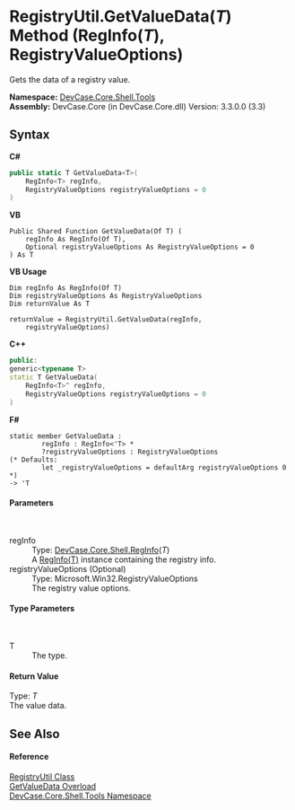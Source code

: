 # RegistryUtil.GetValueData(*T*) Method (RegInfo(*T*), RegistryValueOptions)
 

Gets the data of a registry value.

**Namespace:**&nbsp;<a href="N_DevCase_Core_Shell_Tools">DevCase.Core.Shell.Tools</a><br />**Assembly:**&nbsp;DevCase.Core (in DevCase.Core.dll) Version: 3.3.0.0 (3.3)

## Syntax

**C#**<br />
``` C#
public static T GetValueData<T>(
	RegInfo<T> regInfo,
	RegistryValueOptions registryValueOptions = 0
)

```

**VB**<br />
``` VB
Public Shared Function GetValueData(Of T) ( 
	regInfo As RegInfo(Of T),
	Optional registryValueOptions As RegistryValueOptions = 0
) As T
```

**VB Usage**<br />
``` VB Usage
Dim regInfo As RegInfo(Of T)
Dim registryValueOptions As RegistryValueOptions
Dim returnValue As T

returnValue = RegistryUtil.GetValueData(regInfo, 
	registryValueOptions)
```

**C++**<br />
``` C++
public:
generic<typename T>
static T GetValueData(
	RegInfo<T>^ regInfo, 
	RegistryValueOptions registryValueOptions = 0
)
```

**F#**<br />
``` F#
static member GetValueData : 
        regInfo : RegInfo<'T> * 
        ?registryValueOptions : RegistryValueOptions 
(* Defaults:
        let _registryValueOptions = defaultArg registryValueOptions 0
*)
-> 'T 

```


#### Parameters
&nbsp;<dl><dt>regInfo</dt><dd>Type: <a href="T_DevCase_Core_Shell_RegInfo_1">DevCase.Core.Shell.RegInfo</a>(*T*)<br />A <a href="T_DevCase_Core_Shell_RegInfo_1">RegInfo(T)</a> instance containing the registry info.</dd><dt>registryValueOptions (Optional)</dt><dd>Type: Microsoft.Win32.RegistryValueOptions<br />The registry value options.</dd></dl>

#### Type Parameters
&nbsp;<dl><dt>T</dt><dd>The type.</dd></dl>

#### Return Value
Type: *T*<br />The value data.

## See Also


#### Reference
<a href="T_DevCase_Core_Shell_Tools_RegistryUtil">RegistryUtil Class</a><br /><a href="Overload_DevCase_Core_Shell_Tools_RegistryUtil_GetValueData">GetValueData Overload</a><br /><a href="N_DevCase_Core_Shell_Tools">DevCase.Core.Shell.Tools Namespace</a><br />